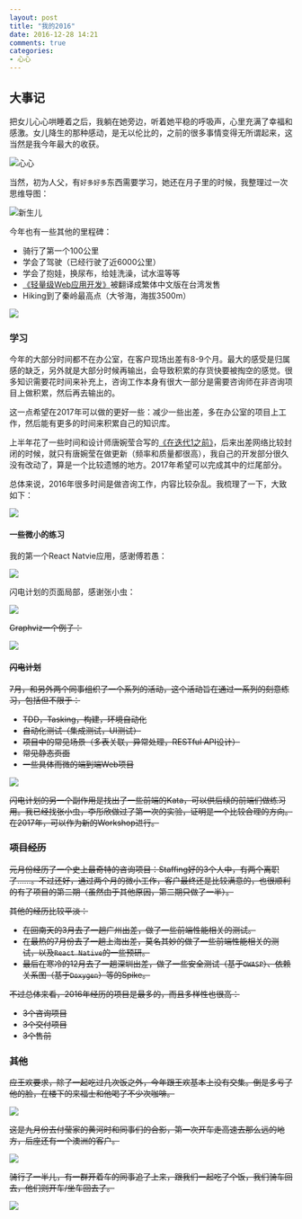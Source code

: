 ```yaml
---
layout: post
title: "我的2016"
date: 2016-12-28 14:21
comments: true
categories: 
- 心心
---
```


## 大事记

把女儿心心哄睡着之后，我躺在她旁边，听着她平稳的呼吸声，心里充满了幸福和感激。女儿降生的那种感动，是无以伦比的，之前的很多事情变得无所谓起来，这当然是我今年最大的收获。

![心心](/images/2016/12/xx-2-resized.png)

当然，初为人父，有`好多好多`东西需要学习，她还在月子里的时候，我整理过一次思维导图：

![新生儿](/images/2016/12/new-born-resized.png)

今年也有一些其他的里程碑：

- 骑行了第一个100公里
- 学会了驾驶（已经行驶了近6000公里）
- 学会了抱娃，换尿布，给娃洗澡，试水温等等
- [《轻量级Web应用开发》](https://book.douban.com/subject/26585461/)被翻译成繁体中文版在台湾发售
- Hiking到了秦岭最高点（大爷海，海拔3500m）

![](/images/2016/12/mybook-resized.png)

### 学习

今年的大部分时间都不在办公室，在客户现场出差有8-9个月。最大的感受是归属感的缺乏，另外就是大部分时候再输出，会导致积累的存货快要被掏空的感觉。很多知识需要花时间来补充上，咨询工作本身有很大一部分是需要咨询师在非咨询项目上做积累，然后再去输出的。

这一点希望在2017年可以做的更好一些：减少一些出差，多在办公室的项目上工作，然后能有更多的时间来积累自己的知识库。

上半年花了一些时间和设计师唐婉莹合写的[《在迭代1之前》](https://www.gitbook.com/book/juntao/pre-iteration-zero/details)，后来出差网络比较封闭的时候，就只有唐婉莹在做更新（频率和质量都很高），我自己的开发部分很久没有改动了，算是一个比较遗憾的地方。2017年希望可以完成其中的烂尾部分。

总体来说，2016年很多时间是做咨询工作，内容比较杂乱。我梳理了一下，大致如下：

![](/images/2016/12/learning-resized.png)

#### 一些微小的练习

我的第一个React Natvie应用，感谢傅若愚：

![](/images/2016/12/react-native-resized.png)

闪电计划的页面局部，感谢张小虫：

![](/images/2016/12/bookish-detail-resized.png)

<del>
Graphviz一个例子：

![](/images/2016/12/graphgiz-demo-resized.png)
</del>

#### 闪电计划

7月，和另外两个同事组织了一个系列的活动，这个活动旨在通过一系列的刻意练习，包括但不限于：

- TDD，Tasking，构建，环境自动化
- 自动化测试（集成测试，UI测试）
- 项目中的常见场景（多表关联，异常处理，RESTful API设计）
- 常见静态页面
- 一些具体而微的端到端Web项目

![](/images/2016/12/lighting-resized.png)

闪电计划的另一个副作用是找出了一些前端的Kata，可以供后续的前端们做练习用。我已经找张小虫，李彤欣做过了第一次的实验，证明是一个比较合理的方向。在2017年，可以作为新的Workshop进行。

### 项目经历

元月份经历了一个史上最奇特的咨询项目：Staffing好的3个人中，有两个离职了……。不过还好，通过两个月的微小工作，客户最终还是比较满意的，也很顺利的有了项目的第二期（虽然由于其他原因，第二期只做了一半）。

其他的经历比较平淡：

- 在回南天的3月去了一趟广州出差，做了一些前端性能相关的测试。
- 在最热的7月份去了一趟上海出差，莫名其妙的做了一些前端性能相关的测试，以及`React Native`的一些预研。
- 最后在寒冷的12月去了一趟深圳出差，做了一些安全测试（基于`OWASP`）、依赖关系图（基于`Doxygen`）等的Spike。

不过总体来看，2016年经历的项目是最多的，而且多样性也很高：

- 3个咨询项目
- 3个交付项目
- 3个售前

### 其他

应王欢要求，除了一起吃过几次饭之外，今年跟王欢基本上没有交集。倒是多亏了他的脸，在楼下的来福士和他喝了不少次咖啡。

![](/images/2016/12/huanghe-resized.png)

这是九月份去付莹家的黄河时和同事们的合影，第一次开车走高速去那么远的地方，后座还有一个澳洲的客户。

![](/images/2016/12/cycling-resized.png)

骑行了一半儿，有一群开着车的同事追了上来，跟我们一起吃了个饭，我们骑车回去，他们则开车/坐车回去了。

![](/images/2016/12/reunion-resized.png)